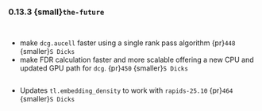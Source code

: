 ### 0.13.3 {small}`the-future`

```{rubric} Features
```


```{rubric} Performance
```
* make `dcg.aucell` faster using a single rank pass algorithm {pr}`448` {smaller}`S Dicks`
* make FDR calculation faster and more scalable offering a new CPU and updated GPU path for `dcg`. {pr}`450` {smaller}`S Dicks`


```{rubric} Bug fixes
```
* Updates `tl.embedding_density` to work with `rapids-25.10` {pr}`464` {smaller}`S Dicks`

```{rubric} Misc
```
